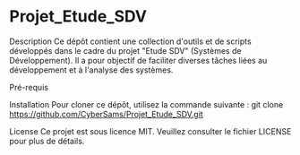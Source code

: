 # Projet_Etude_SDV

Description
Ce dépôt contient une collection d'outils et de scripts développés dans le cadre du projet "Etude SDV" (Systèmes de Développement). Il a pour objectif de faciliter diverses tâches liées au développement et à l'analyse des systèmes.

Pré-requis


Installation
Pour cloner ce dépôt, utilisez la commande suivante :
git clone https://github.com/CyberSams/Projet_Etude_SDV.git



License
Ce projet est sous licence MIT. Veuillez consulter le fichier LICENSE pour plus de détails.
